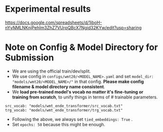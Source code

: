 # Experimental results
https://docs.google.com/spreadsheets/d/1iboH-nYyNMLNKnjPehIm3ZhZ7VUrpQBcX7Ngid32KYw/edit?usp=sharing

# Note on Config & Model Directory for Submission
- We are using the official train/dev/split.
- We use config in `configs/wmt20/<MODEL_NAME>.yaml` and set `model_dir: "models/wmt20/<MODEL_NAME>/"` in that config. **Please make config filename & model directory name consistent**.
- We **load pre-trained model's vocab no matter it's fine-tuning or training from scratch**, to unify things in terms of # trainable parameters.
```
src_vocab: "models/wmt_ende_transformer/src_vocab.txt"
trg_vocab: "models/wmt_ende_transformer/trg_vocab.txt"
```
- Following the above, we always set `tied_embeddings: True` .
- Set `epochs: 50` because this might be enough.
